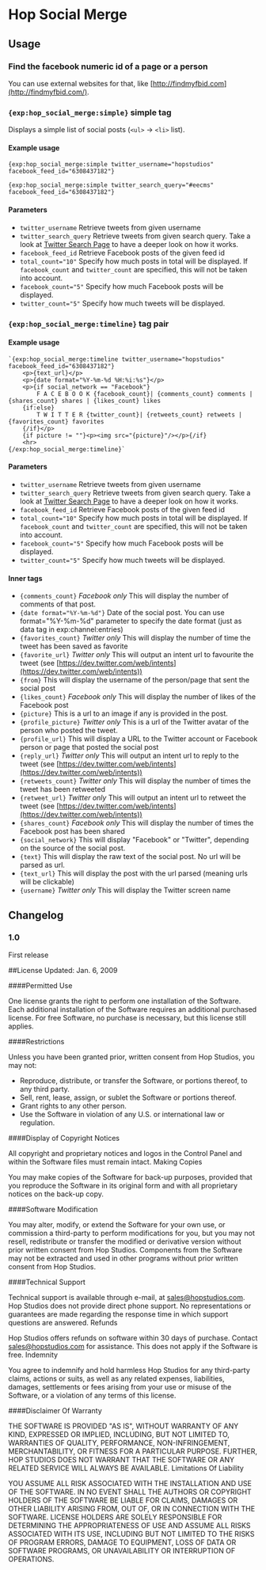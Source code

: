 # Hop Social Merge


## Usage

### Find the facebook numeric id of a page or a person

You can use external websites for that, like [http://findmyfbid.com](http://findmyfbid.com/).

### `{exp:hop_social_merge:simple}` simple tag

Displays a simple list of social posts (`<ul>` -> `<li>` list).

#### Example usage

`{exp:hop_social_merge:simple twitter_username="hopstudios" facebook_feed_id="6308437182"}`

`{exp:hop_social_merge:simple twitter_search_query="#eecms" facebook_feed_id="6308437182"}`

#### Parameters

- `twitter_username` Retrieve tweets from given username
- `twitter_search_query` Retrieve tweets from given search query. Take a look at [Twitter Search Page](https://twitter.com/search-home) to have a deeper look on how it works.
- `facebook_feed_id` Retrieve Facebook posts of the given feed id
- `total_count="10"` Specify how much posts in total will be displayed. If `facebook_count` and `twitter_count` are specified, this will not be taken into account.
- `facebook_count="5"` Specify how much Facebook posts will be displayed.
- `twitter_count="5"` Specify how much tweets will be displayed.

### `{exp:hop_social_merge:timeline}` tag pair

#### Example usage

	`{exp:hop_social_merge:timeline twitter_username="hopstudios" facebook_feed_id="6308437182"}
	    <p>{text_url}</p>
	    <p>{date format="%Y-%m-%d %H:%i:%s"}</p>
	    <p>{if social_network == "Facebook"}
	        F A C E B O O K {facebook_count}| {comments_count} comments | {shares_count} shares | {likes_count} likes
	    {if:else}
	        T W I T T E R {twitter_count}| {retweets_count} retweets | {favorites_count} favorites
	    {/if}</p>
	    {if picture != ""}<p><img src="{picture}"/></p>{/if}
	    <hr>
	{/exp:hop_social_merge:timeline}`

#### Parameters

- `twitter_username` Retrieve tweets from given username
- `twitter_search_query` Retrieve tweets from given search query. Take a look at [Twitter Search Page](https://twitter.com/search-home) to have a deeper look on how it works.
- `facebook_feed_id` Retrieve Facebook posts of the given feed id
- `total_count="10"` Specify how much posts in total will be displayed. If `facebook_count` and `twitter_count` are specified, this will not be taken into account.
- `facebook_count="5"` Specify how much Facebook posts will be displayed.
- `twitter_count="5"` Specify how much tweets will be displayed.

#### Inner tags

- `{comments_count}` *Facebook only* This will display the number of comments of that post.
- `{date format="%Y-%m-%d"}` Date of the social post. You can use format="%Y-%m-%d" parameter to specify the date format (just as data tag in exp:channel:entries)
- `{favorites_count}` *Twitter only* This will display the number of time the tweet has been saved as favorite
- `{favorite_url}` *Twitter only* This will output an intent url to favourite the tweet (see [https://dev.twitter.com/web/intents](https://dev.twitter.com/web/intents))
- `{from}` This will display the username of the person/page that sent the social post
- `{likes_count}` *Facebook only* This will display the number of likes of the Facebook post
- `{picture}` This is a url to an image if any is provided in the post.
- `{profile_picture}` *Twitter only* This is a url of the Twitter avatar of the person who posted the tweet.
- `{profile_url}` This will display a URL to the Twitter account or Facebook person or page that posted the social post
- `{reply_url}` *Twitter only* This will output an intent url to reply to the tweet (see [https://dev.twitter.com/web/intents](https://dev.twitter.com/web/intents))
- `{retweets_count}` *Twitter only* This will display the number of times the tweet has been retweeted
- `{retweet_url}` *Twitter only* This will output an intent url to retweet the tweet (see [https://dev.twitter.com/web/intents](https://dev.twitter.com/web/intents))
- `{shares_count}` *Facebook only* This will display the number of times the Facebook post has been shared
- `{social_network}` This will display "Facebook" or "Twitter", depending on the source of the social post.
- `{text}` This will display the raw text of the social post. No url will be parsed as url.
- `{text_url}` This will display the post with the url parsed (meaning urls will be clickable)   
- `{username}` *Twitter only* This will display the Twitter screen name


## Changelog 

### 1.0

First release

##License
Updated: Jan. 6, 2009

####Permitted Use

One license grants the right to perform one installation of the Software. Each additional installation of the Software requires an additional purchased license. For free Software, no purchase is necessary, but this license still applies.

####Restrictions

Unless you have been granted prior, written consent from Hop Studios, you may not:

* Reproduce, distribute, or transfer the Software, or portions thereof, to any third party.
* Sell, rent, lease, assign, or sublet the Software or portions thereof.
* Grant rights to any other person.
* Use the Software in violation of any U.S. or international law or regulation.

####Display of Copyright Notices

All copyright and proprietary notices and logos in the Control Panel and within the Software files must remain intact.
Making Copies

You may make copies of the Software for back-up purposes, provided that you reproduce the Software in its original form and with all proprietary notices on the back-up copy.

####Software Modification

You may alter, modify, or extend the Software for your own use, or commission a third-party to perform modifications for you, but you may not resell, redistribute or transfer the modified or derivative version without prior written consent from Hop Studios. Components from the Software may not be extracted and used in other programs without prior written consent from Hop Studios.

####Technical Support

Technical support is available through e-mail, at sales@hopstudios.com. Hop Studios does not provide direct phone support. No representations or guarantees are made regarding the response time in which support questions are answered.
Refunds

Hop Studios offers refunds on software within 30 days of purchase. Contact sales@hopstudios.com for assistance. This does not apply if the Software is free.
Indemnity

You agree to indemnify and hold harmless Hop Studios for any third-party claims, actions or suits, as well as any related expenses, liabilities, damages, settlements or fees arising from your use or misuse of the Software, or a violation of any terms of this license.

####Disclaimer Of Warranty

THE SOFTWARE IS PROVIDED "AS IS", WITHOUT WARRANTY OF ANY KIND, EXPRESSED OR IMPLIED, INCLUDING, BUT NOT LIMITED TO, WARRANTIES OF QUALITY, PERFORMANCE, NON-INFRINGEMENT, MERCHANTABILITY, OR FITNESS FOR A PARTICULAR PURPOSE. FURTHER, HOP STUDIOS DOES NOT WARRANT THAT THE SOFTWARE OR ANY RELATED SERVICE WILL ALWAYS BE AVAILABLE.
Limitations Of Liability

YOU ASSUME ALL RISK ASSOCIATED WITH THE INSTALLATION AND USE OF THE SOFTWARE. IN NO EVENT SHALL THE AUTHORS OR COPYRIGHT HOLDERS OF THE SOFTWARE BE LIABLE FOR CLAIMS, DAMAGES OR OTHER LIABILITY ARISING FROM, OUT OF, OR IN CONNECTION WITH THE SOFTWARE. LICENSE HOLDERS ARE SOLELY RESPONSIBLE FOR DETERMINING THE APPROPRIATENESS OF USE AND ASSUME ALL RISKS ASSOCIATED WITH ITS USE, INCLUDING BUT NOT LIMITED TO THE RISKS OF PROGRAM ERRORS, DAMAGE TO EQUIPMENT, LOSS OF DATA OR SOFTWARE PROGRAMS, OR UNAVAILABILITY OR INTERRUPTION OF OPERATIONS.
